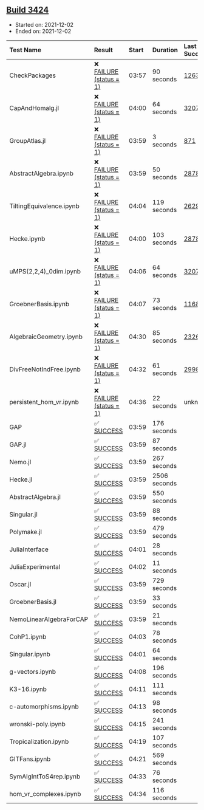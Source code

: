 ## [Build 3424](https://oscarci.mathematik.uni-kl.de/job/oscar-stable/3424/)

* Started on: 2021-12-02
* Ended on: 2021-12-02

| Test Name    | Result | Start | Duration | Last Success | First Failure |
|:-------------|:-------|:------|:---------|:-------------|:--------------|
| CheckPackages | ❌ [FAILURE (status = 1)](https://oscarci.mathematik.uni-kl.de/job/oscar-stable/3424/artifact/logs/build-3424/CheckPackages.log) | 03:57 | 90 seconds | [1263](https://oscarci.mathematik.uni-kl.de/job/oscar-stable/1263/) | [1264](https://oscarci.mathematik.uni-kl.de/job/oscar-stable/1264/) |
| CapAndHomalg.jl | ❌ [FAILURE (status = 1)](https://oscarci.mathematik.uni-kl.de/job/oscar-stable/3424/artifact/logs/build-3424/CapAndHomalg.jl.log) | 04:00 | 64 seconds | [3207](https://oscarci.mathematik.uni-kl.de/job/oscar-stable/3207/) | [3208](https://oscarci.mathematik.uni-kl.de/job/oscar-stable/3208/) |
| GroupAtlas.jl | ❌ [FAILURE (status = 1)](https://oscarci.mathematik.uni-kl.de/job/oscar-stable/3424/artifact/logs/build-3424/GroupAtlas.jl.log) | 03:59 | 3 seconds | [871](https://oscarci.mathematik.uni-kl.de/job/oscar-stable/871/) | [872](https://oscarci.mathematik.uni-kl.de/job/oscar-stable/872/) |
| AbstractAlgebra.ipynb | ❌ [FAILURE (status = 1)](https://oscarci.mathematik.uni-kl.de/job/oscar-stable/3424/artifact/logs/build-3424/AbstractAlgebra.ipynb.log) | 03:59 | 50 seconds | [2878](https://oscarci.mathematik.uni-kl.de/job/oscar-stable/2878/) | [2879](https://oscarci.mathematik.uni-kl.de/job/oscar-stable/2879/) |
| TiltingEquivalence.ipynb | ❌ [FAILURE (status = 1)](https://oscarci.mathematik.uni-kl.de/job/oscar-stable/3424/artifact/logs/build-3424/TiltingEquivalence.ipynb.log) | 04:04 | 119 seconds | [2629](https://oscarci.mathematik.uni-kl.de/job/oscar-stable/2629/) | [2630](https://oscarci.mathematik.uni-kl.de/job/oscar-stable/2630/) |
| Hecke.ipynb | ❌ [FAILURE (status = 1)](https://oscarci.mathematik.uni-kl.de/job/oscar-stable/3424/artifact/logs/build-3424/Hecke.ipynb.log) | 04:00 | 103 seconds | [2878](https://oscarci.mathematik.uni-kl.de/job/oscar-stable/2878/) | [2879](https://oscarci.mathematik.uni-kl.de/job/oscar-stable/2879/) |
| uMPS(2,2,4)_0dim.ipynb | ❌ [FAILURE (status = 1)](https://oscarci.mathematik.uni-kl.de/job/oscar-stable/3424/artifact/logs/build-3424/uMPS-2-2-4-_0dim.ipynb.log) | 04:06 | 64 seconds | [3207](https://oscarci.mathematik.uni-kl.de/job/oscar-stable/3207/) | [3208](https://oscarci.mathematik.uni-kl.de/job/oscar-stable/3208/) |
| GroebnerBasis.ipynb | ❌ [FAILURE (status = 1)](https://oscarci.mathematik.uni-kl.de/job/oscar-stable/3424/artifact/logs/build-3424/GroebnerBasis.ipynb.log) | 04:07 | 73 seconds | [1168](https://oscarci.mathematik.uni-kl.de/job/oscar-stable/1168/) | [1169](https://oscarci.mathematik.uni-kl.de/job/oscar-stable/1169/) |
| AlgebraicGeometry.ipynb | ❌ [FAILURE (status = 1)](https://oscarci.mathematik.uni-kl.de/job/oscar-stable/3424/artifact/logs/build-3424/AlgebraicGeometry.ipynb.log) | 04:30 | 85 seconds | [2326](https://oscarci.mathematik.uni-kl.de/job/oscar-stable/2326/) | [2327](https://oscarci.mathematik.uni-kl.de/job/oscar-stable/2327/) |
| DivFreeNotIndFree.ipynb | ❌ [FAILURE (status = 1)](https://oscarci.mathematik.uni-kl.de/job/oscar-stable/3424/artifact/logs/build-3424/DivFreeNotIndFree.ipynb.log) | 04:32 | 61 seconds | [2998](https://oscarci.mathematik.uni-kl.de/job/oscar-stable/2998/) | [2999](https://oscarci.mathematik.uni-kl.de/job/oscar-stable/2999/) |
| persistent_hom_vr.ipynb | ❌ [FAILURE (status = 1)](https://oscarci.mathematik.uni-kl.de/job/oscar-stable/3424/artifact/logs/build-3424/persistent_hom_vr.ipynb.log) | 04:36 | 22 seconds | unknown | unknown |
| GAP | ✅ [SUCCESS](https://oscarci.mathematik.uni-kl.de/job/oscar-stable/3424/artifact/logs/build-3424/GAP.log) | 03:59 | 176 seconds |  |  |
| GAP.jl | ✅ [SUCCESS](https://oscarci.mathematik.uni-kl.de/job/oscar-stable/3424/artifact/logs/build-3424/GAP.jl.log) | 03:59 | 87 seconds |  |  |
| Nemo.jl | ✅ [SUCCESS](https://oscarci.mathematik.uni-kl.de/job/oscar-stable/3424/artifact/logs/build-3424/Nemo.jl.log) | 03:59 | 267 seconds |  |  |
| Hecke.jl | ✅ [SUCCESS](https://oscarci.mathematik.uni-kl.de/job/oscar-stable/3424/artifact/logs/build-3424/Hecke.jl.log) | 03:59 | 2506 seconds |  |  |
| AbstractAlgebra.jl | ✅ [SUCCESS](https://oscarci.mathematik.uni-kl.de/job/oscar-stable/3424/artifact/logs/build-3424/AbstractAlgebra.jl.log) | 03:59 | 550 seconds |  |  |
| Singular.jl | ✅ [SUCCESS](https://oscarci.mathematik.uni-kl.de/job/oscar-stable/3424/artifact/logs/build-3424/Singular.jl.log) | 03:59 | 88 seconds |  |  |
| Polymake.jl | ✅ [SUCCESS](https://oscarci.mathematik.uni-kl.de/job/oscar-stable/3424/artifact/logs/build-3424/Polymake.jl.log) | 03:59 | 479 seconds |  |  |
| JuliaInterface | ✅ [SUCCESS](https://oscarci.mathematik.uni-kl.de/job/oscar-stable/3424/artifact/logs/build-3424/JuliaInterface.log) | 04:01 | 28 seconds |  |  |
| JuliaExperimental | ✅ [SUCCESS](https://oscarci.mathematik.uni-kl.de/job/oscar-stable/3424/artifact/logs/build-3424/JuliaExperimental.log) | 04:02 | 11 seconds |  |  |
| Oscar.jl | ✅ [SUCCESS](https://oscarci.mathematik.uni-kl.de/job/oscar-stable/3424/artifact/logs/build-3424/Oscar.jl.log) | 03:59 | 729 seconds |  |  |
| GroebnerBasis.jl | ✅ [SUCCESS](https://oscarci.mathematik.uni-kl.de/job/oscar-stable/3424/artifact/logs/build-3424/GroebnerBasis.jl.log) | 03:59 | 33 seconds |  |  |
| NemoLinearAlgebraForCAP | ✅ [SUCCESS](https://oscarci.mathematik.uni-kl.de/job/oscar-stable/3424/artifact/logs/build-3424/NemoLinearAlgebraForCAP.log) | 03:59 | 21 seconds |  |  |
| CohP1.ipynb | ✅ [SUCCESS](https://oscarci.mathematik.uni-kl.de/job/oscar-stable/3424/artifact/logs/build-3424/CohP1.ipynb.log) | 04:03 | 78 seconds |  |  |
| Singular.ipynb | ✅ [SUCCESS](https://oscarci.mathematik.uni-kl.de/job/oscar-stable/3424/artifact/logs/build-3424/Singular.ipynb.log) | 04:01 | 64 seconds |  |  |
| g-vectors.ipynb | ✅ [SUCCESS](https://oscarci.mathematik.uni-kl.de/job/oscar-stable/3424/artifact/logs/build-3424/g-vectors.ipynb.log) | 04:08 | 196 seconds |  |  |
| K3-16.ipynb | ✅ [SUCCESS](https://oscarci.mathematik.uni-kl.de/job/oscar-stable/3424/artifact/logs/build-3424/K3-16.ipynb.log) | 04:11 | 111 seconds |  |  |
| c-automorphisms.ipynb | ✅ [SUCCESS](https://oscarci.mathematik.uni-kl.de/job/oscar-stable/3424/artifact/logs/build-3424/c-automorphisms.ipynb.log) | 04:13 | 98 seconds |  |  |
| wronski-poly.ipynb | ✅ [SUCCESS](https://oscarci.mathematik.uni-kl.de/job/oscar-stable/3424/artifact/logs/build-3424/wronski-poly.ipynb.log) | 04:15 | 241 seconds |  |  |
| Tropicalization.ipynb | ✅ [SUCCESS](https://oscarci.mathematik.uni-kl.de/job/oscar-stable/3424/artifact/logs/build-3424/Tropicalization.ipynb.log) | 04:19 | 107 seconds |  |  |
| GITFans.ipynb | ✅ [SUCCESS](https://oscarci.mathematik.uni-kl.de/job/oscar-stable/3424/artifact/logs/build-3424/GITFans.ipynb.log) | 04:21 | 569 seconds |  |  |
| SymAlgIntToS4rep.ipynb | ✅ [SUCCESS](https://oscarci.mathematik.uni-kl.de/job/oscar-stable/3424/artifact/logs/build-3424/SymAlgIntToS4rep.ipynb.log) | 04:33 | 76 seconds |  |  |
| hom_vr_complexes.ipynb | ✅ [SUCCESS](https://oscarci.mathematik.uni-kl.de/job/oscar-stable/3424/artifact/logs/build-3424/hom_vr_complexes.ipynb.log) | 04:34 | 116 seconds |  |  |
